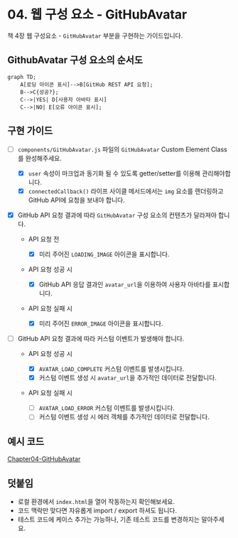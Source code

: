 # 04. 웹 구성 요소 - GitHubAvatar

책 4장 웹 구성요소 - `GitHubAvatar` 부분을 구현하는 가이드입니다.

## GithubAvatar 구성 요소의 순서도

```mermaid
graph TD;
    A[로딩 아이콘 표시]-->B[GitHub REST API 요청];
    B-->C{성공?};
    C-->|YES| D[사용자 아바타 표시]
    C-->|NO| E[오류 아이콘 표시];
```

## 구현 가이드

- [ ] `components/GitHubAvatar.js` 파일의 `GitHubAvatar` Custom Element Class를 완성해주세요.

  - [x] `user` 속성이 마크업과 동기화 될 수 있도록 getter/setter를 이용해 관리해야합니다.
  - [x] `connectedCallback()` 라이프 사이클 메서드에서는 `img` 요소를 렌더링하고 GitHub API에 요청을 보내야 합니다.

- [x] GitHub API 요청 결과에 따라 `GitHubAvatar` 구성 요소의 컨텐츠가 달라져야 합니다.

  - API 요청 전

    - [x] 미리 주어진 `LOADING_IMAGE` 아이콘을 표시합니다.

  - API 요청 성공 시

    - [x] GitHub API 응답 결과인 `avatar_url`을 이용하여 사용자 아바타를 표시합니다.

  - API 요청 실패 시
    - [x] 미리 주어진 `ERROR_IMAGE` 아이콘을 표시합니다.

- [ ] GitHub API 요청 결과에 따라 커스텀 이벤트가 발생해야 합니다.

  - API 요청 성공 시

    - [x] `AVATAR_LOAD_COMPLETE` 커스텀 이벤트를 발생시킵니다.
    - [x] 커스텀 이벤트 생성 시 `avatar_url`을 추가적인 데이터로 전달합니다.

  - API 요청 실패 시
    - [ ] `AVATAR_LOAD_ERROR` 커스텀 이벤트를 발생시킵니다.
    - [ ] 커스텀 이벤트 생성 시 에러 객체를 추가적인 데이터로 전달합니다.

## 예시 코드

[Chapter04-GitHubAvatar](https://github.com/Apress/frameworkless-front-end-development/tree/master/Chapter04/00.5)

## 덧붙임

- 로컬 환경에서 `index.html`을 열어 작동하는지 확인해보세요.
- 코드 맥락만 맞다면 자유롭게 import / export 하셔도 됩니다.
- 테스트 코드에 케이스 추가는 가능하나, 기존 테스트 코드를 변경하지는 말아주세요.
